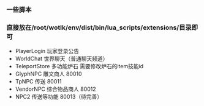 ### 一些脚本
### 直接放在/root/wotlk/env/dist/bin/lua_scripts/extensions/目录即可
* PlayerLogin 玩家登录公告
* WorldChat 世界聊天（普通聊天频道）
* TeleportStore 多功能炉石 需要修改炉石的item技能id
* GlyphNPC 雕文商人 80010
* TpNPC 传送 80011
* VendorNPC 综合物品商人 80012
* NPC2 传送等功能 80013（待完善）